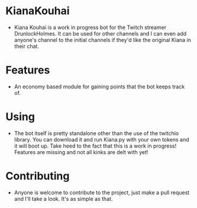 # KianaKouhai
- Kiana Kouhai is a work in progress bot for the Twitch streamer DrunlockHolmes. It can be used for other channels and I can even add anyone's channel to the initial channels if they'd like the original Kiana in their chat.

# Features
- An economy based module for gaining points that the bot keeps track of.

# Using
- The bot itself is pretty standalone other than the use of the twitchio library. You can download it and run Kiana.py with your own tokens and it will boot up. Take heed to the fact that this is a work in progress! Features are missing and not all kinks are delt with yet!

# Contributing
- Anyone is welcome to contribute to the project, just make a pull request and I'll take a look. It's as simple as that.
